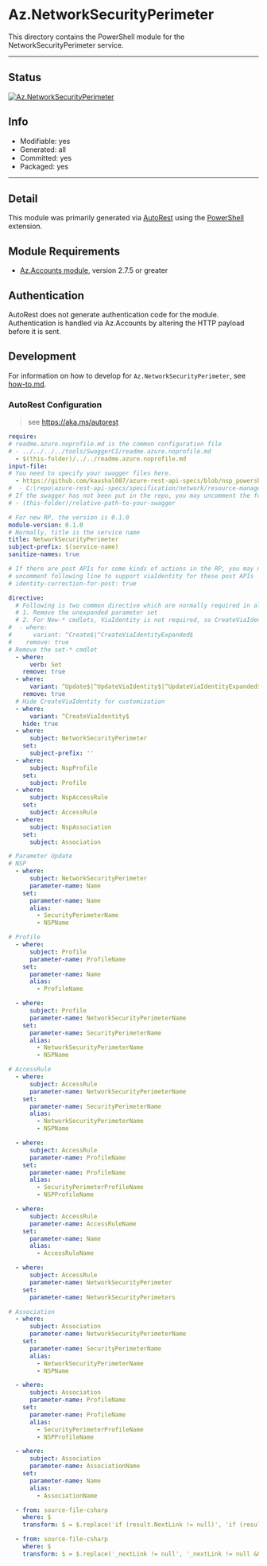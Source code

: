 <!-- region Generated -->
# Az.NetworkSecurityPerimeter
This directory contains the PowerShell module for the NetworkSecurityPerimeter service.

---
## Status
[![Az.NetworkSecurityPerimeter](https://img.shields.io/powershellgallery/v/Az.NetworkSecurityPerimeter.svg?style=flat-square&label=Az.NetworkSecurityPerimeter "Az.NetworkSecurityPerimeter")](https://www.powershellgallery.com/packages/Az.NetworkSecurityPerimeter/)

## Info
- Modifiable: yes
- Generated: all
- Committed: yes
- Packaged: yes

---
## Detail
This module was primarily generated via [AutoRest](https://github.com/Azure/autorest) using the [PowerShell](https://github.com/Azure/autorest.powershell) extension.

## Module Requirements
- [Az.Accounts module](https://www.powershellgallery.com/packages/Az.Accounts/), version 2.7.5 or greater

## Authentication
AutoRest does not generate authentication code for the module. Authentication is handled via Az.Accounts by altering the HTTP payload before it is sent.

## Development
For information on how to develop for `Az.NetworkSecurityPerimeter`, see [how-to.md](how-to.md).
<!-- endregion -->

### AutoRest Configuration
> see https://aka.ms/autorest

``` yaml
require:
# readme.azure.noprofile.md is the common configuration file
# - ../../../../tools/SwaggerCI/readme.azure.noprofile.md
  - $(this-folder)/../../readme.azure.noprofile.md
input-file:
# You need to specify your swagger files here.
  - https://github.com/kaushal087/azure-rest-api-specs/blob/nsp_powershell/specification/network/resource-manager/Microsoft.Network/preview/2021-02-01-preview/networkSecurityPerimeter.json
#  - C:\repo\azure-rest-api-specs/specification/network/resource-manager/Microsoft.Network/preview/2021-02-01-preview/networkSecurityPerimeter.json
# If the swagger has not been put in the repo, you may uncomment the following line and refer to it locally
# - (this-folder)/relative-path-to-your-swagger

# For new RP, the version is 0.1.0
module-version: 0.1.0
# Normally, title is the service name
title: NetworkSecurityPerimeter
subject-prefix: $(service-name)
sanitize-names: true

# If there are post APIs for some kinds of actions in the RP, you may need to
# uncomment following line to support viaIdentity for these post APIs
# identity-correction-for-post: true

directive:
  # Following is two common directive which are normally required in all the RPs
  # 1. Remove the unexpanded parameter set
  # 2. For New-* cmdlets, ViaIdentity is not required, so CreateViaIdentityExpanded is removed as well
#  - where:
#      variant: ^Create$|^CreateViaIdentityExpanded$
#    remove: true
# Remove the set-* cmdlet
  - where:
      verb: Set
    remove: true
  - where:
      variant: ^Update$|^UpdateViaIdentity$|^UpdateViaIdentityExpanded$
    remove: true
  # Hide CreateViaIdentity for customization
  - where:
      variant: ^CreateViaIdentity$
    hide: true
  - where:
      subject: NetworkSecurityPerimeter
    set:
      subject-prefix: ''
  - where:
      subject: NspProfile
    set:
      subject: Profile
  - where:
      subject: NspAccessRule
    set:
      subject: AccessRule
  - where:
      subject: NspAssociation
    set:
      subject: Association

# Parameter Update
# NSP
  - where:
      subject: NetworkSecurityPerimeter
      parameter-name: Name
    set:
      parameter-name: Name
      alias:
        - SecurityPerimeterName
        - NSPName

# Profile
  - where:
      subject: Profile
      parameter-name: ProfileName
    set:
      parameter-name: Name
      alias:
        - ProfileName

  - where:
      subject: Profile
      parameter-name: NetworkSecurityPerimeterName
    set:
      parameter-name: SecurityPerimeterName
      alias:
        - NetworkSecurityPerimeterName
        - NSPName

# AccessRule
  - where:
      subject: AccessRule
      parameter-name: NetworkSecurityPerimeterName
    set:
      parameter-name: SecurityPerimeterName
      alias:
        - NetworkSecurityPerimeterName
        - NSPName

  - where:
      subject: AccessRule
      parameter-name: ProfileName
    set:
      parameter-name: ProfileName
      alias:
        - SecurityPerimeterProfileName
        - NSPProfileName

  - where:
      subject: AccessRule
      parameter-name: AccessRuleName
    set:
      parameter-name: Name
      alias:
        - AccessRuleName

  - where:
      subject: AccessRule
      parameter-name: NetworkSecurityPerimeter
    set:
      parameter-name: NetworkSecurityPerimeters

# Association
  - where:
      subject: Association
      parameter-name: NetworkSecurityPerimeterName
    set:
      parameter-name: SecurityPerimeterName
      alias:
        - NetworkSecurityPerimeterName
        - NSPName

  - where:
      subject: Association
      parameter-name: ProfileName
    set:
      parameter-name: ProfileName
      alias:
        - SecurityPerimeterProfileName
        - NSPProfileName

  - where:
      subject: Association
      parameter-name: AssociationName
    set:
      parameter-name: Name
      alias:
        - AssociationName

  - from: source-file-csharp
    where: $
    transform: $ = $.replace('if (result.NextLink != null)', 'if (result.NextLink != null && result.NextLink != "")')

  - from: source-file-csharp
    where: $
    transform: $ = $.replace('_nextLink != null', '_nextLink != null && _nextLink != ""')

```
